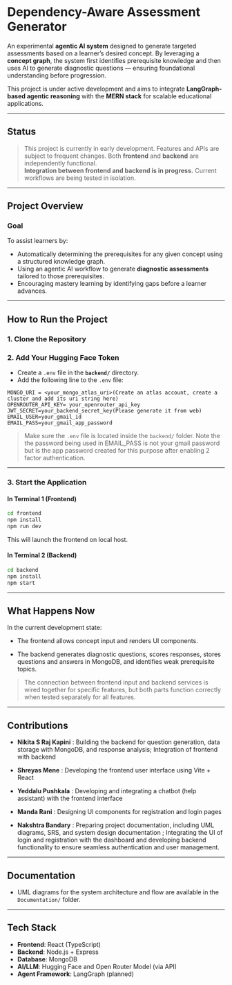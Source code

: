 # Dependency-Aware Assessment Generator

An experimental **agentic AI system** designed to generate targeted assessments based on a learner’s desired concept. By leveraging a **concept graph**, the system first identifies prerequisite knowledge and then uses AI to generate diagnostic questions — ensuring foundational understanding before progression.

This project is under active development and aims to integrate **LangGraph-based agentic reasoning** with the **MERN stack** for scalable educational applications.

---

## Status

> This project is currently in early development. Features and APIs are subject to frequent changes.
> Both **frontend** and **backend** are independently functional.  
> **Integration between frontend and backend is in progress.** Current workflows are being tested in isolation.

---

## Project Overview

### Goal

To assist learners by:
- Automatically determining the prerequisites for any given concept using a structured knowledge graph.
- Using an agentic AI workflow to generate **diagnostic assessments** tailored to those prerequisites.
- Encouraging mastery learning by identifying gaps before a learner advances.

---

## How to Run the Project

### 1. Clone the Repository

### 2. Add Your Hugging Face Token

* Create a `.env` file in the **`backend/`** directory.
* Add the following line to the `.env` file:

```env
MONGO_URI = <your_mongo_atlas_uri>(Create an atlas account, create a cluster and add its uri string here)
OPENROUTER_API_KEY= your_openrouter_api_key
JWT_SECRET=your_backend_secret_key(Please generate it from web)
EMAIL_USER=your_gmail_id
EMAIL_PASS=your_gmail_app_password
```

> Make sure the `.env` file is located inside the `backend/` folder.
> Note the the password being used in EMAIL_PASS is not your gmail password but is the app password created for this purpose after enabling 2 factor authentication.

---

### 3. Start the Application

#### In Terminal 1 (Frontend)

```bash
cd frontend
npm install
npm run dev
```

This will launch the frontend on local host.

#### In Terminal 2 (Backend)

```bash
cd backend
npm install
npm start
```

---

## What Happens Now

In the current development state:

- The frontend allows concept input and renders UI components.

- The backend generates diagnostic questions, scores responses, stores questions and answers in MongoDB, and identifies weak prerequisite topics.

> The connection between frontend input and backend services is wired together for specific features, but both parts function correctly when tested separately for all features.

---
## Contributions

- **Nikita S Raj Kapini** : Building the backend for question generation, data storage with MongoDB, and response analysis; Integration of frontend with backend

- **Shreyas Mene** : Developing the frontend user interface using Vite + React

- **Yeddalu Pushkala** : Developing and integrating a chatbot (help assistant) with the frontend interface

- **Manda Rani** : Designing UI components for registration and login pages  

- **Nakshtra Bandary** : Preparing project documentation, including UML diagrams, SRS, and system design documentation ; Integrating the UI of login and registration with the dashboard and developing backend functionality to ensure seamless authentication and user management.


---

## Documentation

* UML diagrams for the system architecture and flow are available in the `Documentation/` folder.

---

## Tech Stack

* **Frontend**: React (TypeScript)
* **Backend**: Node.js + Express
* **Database**: MongoDB
* **AI/LLM**: Hugging Face and Open Router Model (via API)
* **Agent Framework**: LangGraph (planned)
